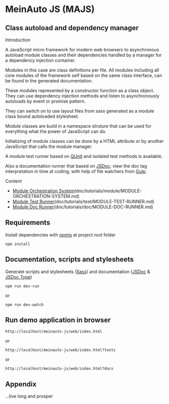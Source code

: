 # MeinAuto JS (MAJS)

## Class autoload and dependency manager

*Introduction*

A JavaScript micro framework for modern web browsers to asynchronous autoload 
module classes and their dependencies handled by a manager for a dependency injection container.

Modules in this case are class definitions per file. All modules including all core modules of the 
framework self based on the same class interface, can be found in the generated documentation.

These modules represented by a constructor function as a class object. They can use 
dependency injection methods and listen to asynchronously autoloads 
by event or promise pattern.

They can switch on to use layout files from sass generated as a 
module class bound autoloaded stylesheet.

Module classes are build in a namespace struture that can be used for 
everything what the power of JavaScript can do.

Initializing of module classes can be done by a HTML attribute or by 
another JavaScript that calls the module manager.

A module test runner based on [QUnit][qunit] and isolated test methods is available.

Also a documentation runner that based on [JSDoc][jsdoc]; view the doc tag interpretation 
in time at coding, with help of file watchers from [Gulp][gulp].

Content

* [Module Orchestration System][MOS](doc/tutorials/module/MODULE-ORCHESTRATION-SYSTEM.md)
* [Module Test Runner][MTR](doc/tutorials/test/MODULE-TEST-RUNNER.md)
* [Module Doc Runner][MDR](doc/tutorials/doc/MODULE-DOC-RUNNER.md)

## Requirements

Install dependencies with [npmjs][npmjs] at project root folder

    npm install

## Documentation, scripts and stylesheets

Generate scripts and stylesheets ([Sass][sass]) 
and documentation ([JSDoc][jsdoc] & [JSDoc Type][jsdoc-type])

    npm run dev-run

or

    npm run dev-watch

## Run demo application in browser

    http://localhost/meinauto-js/web/index.html
    
or

    http://localhost/meinauto-js/web/index.html?tests

or

    http://localhost/meinauto-js/web/index.html?docs

## Appendix

...live long and prosper

[MOS]: https://github.com/xeroxzone/meinauto-js/blob/master/doc/tutorials/module/MODULE-ORCHESTRATION-SYSTEM.md
[MTR]: https://github.com/xeroxzone/meinauto-js/blob/master/doc/tutorials/test/MODULE-TEST-RUNNER.md
[MDR]: https://github.com/xeroxzone/meinauto-js/blob/master/doc/tutorials/doc/MODULE-DOC-RUNNER.md
[npmjs]: https://www.npmjs.com/
[gulp]: http://gulpjs.com/
[qunit]: https://qunitjs.com
[jsdoc]: http://usejsdoc.org/
[jsdoc-type]: http://usejsdoc.org/tags-type.html
[sass]: http://sass-lang.com/
